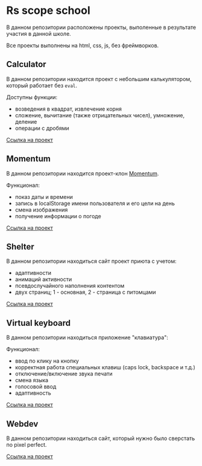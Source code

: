 # Rs scope school

В данном репозитории расположены проекты, 
выполенные в результате участия в данной школе.

Все проекты выполнены на html, css, js, без фреймворков.

## Calculator

В данном репозитории находится проект с небольшим калькулятором, 
который работает без `eval`. 

Доступны функции: 
* возведения в квадрат, извлечение корня
* сложение, вычитание (также отрицательных чисел), умножение, деление
* операции с дробями

[Ссылка на проект](https://anton-sn.github.io/rs-scope-school/calculator/)

## Momentum

В данном репозитории находится проект-клон [Momentum](https://chrome.google.com/webstore/detail/momentum/laookkfknpbbblfpciffpaejjkokdgca?hl=ru "Расширение в гугл").

Функционал:
* показ даты и времени 
* запись в localStorage имени пользователя и его цели на день
* смена изображения
* получение информации о погоде

[Ссылка на проект](https://anton-sn.github.io/rs-scope-school/momentum/)

## Shelter

В данном репозитории находиться сайт проект приюта с учетом:

* адаптивности
* анимаций активности
* псевдослучайного наполнения контентом
* двух страниц; 1 - основная, 2 - страница с питомцами

[Ссылка на проект](https://anton-sn.github.io/rs-scope-school/shelter/)

## Virtual keyboard

В данном репозитории находиться приложение "клавиатура":

Функционал:
* ввод по клику на кнопку
* корректная работа специальных клавиш (caps lock, backspace и т.д.)
* отключение/включение звука печати
* смена языка
* голосовой ввод
* адаптивность

[Ссылка на проект](https://anton-sn.github.io/rs-scope-school/virtual-keyboard/)

## Webdev

В данном репозитории находиться сайт, который нужно было сверстать по pixel perfect.

[Ссылка на проект](https://anton-sn.github.io/rs-scope-school/webdev/)